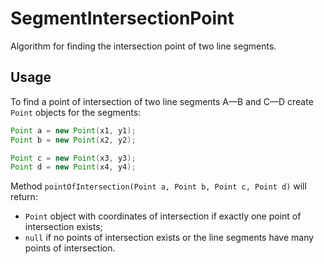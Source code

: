# SegmentIntersectionPoint

Algorithm for finding the intersection point of two line segments.

## Usage

To find a point of intersection of two line segments A—B and C—D create ```Point``` objects for the segments:

```java
Point a = new Point(x1, y1);
Point b = new Point(x2, y2);

Point c = new Point(x3, y3);
Point d = new Point(x4, y4);
```

Method ```pointOfIntersection(Point a, Point b, Point c, Point d)``` will return: 
* ```Point``` object with coordinates of intersection if exactly one point of intersection exists;
* ```null``` if no points of intersection exists or the line segments have many points of intersection.
